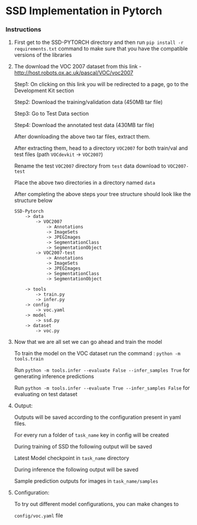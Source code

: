 SSD Implementation in Pytorch
========

### Instructions
1. First get to the SSD-PYTORCH directory and then run `pip install -r requirements.txt` command to make sure that you have the 
   compatible versions of the libraries
2. The download the VOC 2007 dataset from this link - http://host.robots.ox.ac.uk/pascal/VOC/voc2007 

   Step1: On clicking on this link you will be redirected to a page, go to the Development Kit section

   Step2: Download the training/validation data (450MB tar file)

   Step3: Go to Test Data section 

   Step4: Download the annotated test data (430MB tar file)

   After downloading the above two tar files, extract them.

   After extracting them, head to a directory `VOC2007` for both train/val and test files (path `VOCdevkit` -> `VOC2007`)

   Rename the test `VOC2007` directory from `test` data download to `VOC2007-test` 

   Place the above two directories in a directory named `data`

   After completing the above steps your tree structure should look like the structure below


      ```
      SSD-Pytorch
          -> data
              -> VOC2007
                  -> Annotations
                  -> ImageSets
                  -> JPEGImages
                  -> SegmentationClass
                  -> SegmentationObject
              -> VOC2007-test
                  -> Annotations
                  -> ImageSets
                  -> JPEGImages
                  -> SegmentationClass
                  -> SegmentationObject
              
          -> tools
              -> train.py
              -> infer.py
          -> config
              -> voc.yaml
          -> model
              -> ssd.py 
          -> dataset
              -> voc.py
      ```
3. Now that we are all set we can go ahead and train the model

   To train the model on the VOC dataset run the command : `python -m tools.train`

   Run `python -m tools.infer --evaluate False --infer_samples True` for generating inference predictions

   Run `python -m tools.infer --evaluate True --infer_samples False` for evaluating on test dataset


4. Output:

   Outputs will be saved according to the configuration present in yaml files.

   For every run a folder of `task_name` key in config will be created

   During training of SSD the following output will be saved

   Latest Model checkpoint in `task_name` directory

   During inference the following output will be saved

   Sample prediction outputs for images in `task_name/samples`

5. Configuration:

   To try out different model configurations, you can make changes to
   
   `config/voc.yaml` file



